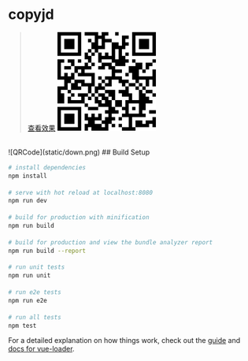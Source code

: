 # copyjd

>  <a href="https://machiming.github.io/dist/index.html#/">查看效果</a>
   <img src="static/down.png"/><br>
   <br>
    ![QRCode](static/down.png)
## Build Setup

``` bash
# install dependencies
npm install

# serve with hot reload at localhost:8080
npm run dev

# build for production with minification
npm run build

# build for production and view the bundle analyzer report
npm run build --report

# run unit tests
npm run unit

# run e2e tests
npm run e2e

# run all tests
npm test
```

For a detailed explanation on how things work, check out the [guide](http://vuejs-templates.github.io/webpack/) and [docs for vue-loader](http://vuejs.github.io/vue-loader).
